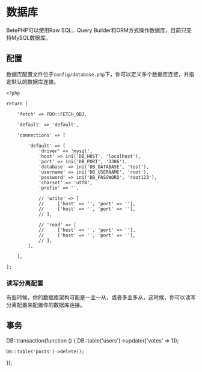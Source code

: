 # 数据库

BetePHP可以使用Raw SQL，Query Builder和ORM方式操作数据库，目前只支持MySQL数据库。

## 配置
数据库配置文件位于`config/database.php`下，你可以定义多个数据库连接，并指定默认的数据库连接。

```
<?php

return [

    'fetch' => PDO::FETCH_OBJ,

    'default' => 'default',

    'connections' => [

        'default' => [
            'driver' => 'mysql',
            'host' => ini('DB_HOST', 'localhost'),
            'port' => ini('DB_PORT', '3306'),
            'database' => ini('DB_DATABASE', 'test'),
            'username' => ini('DB_USERNAME', 'root'),
            'password' => ini('DB_PASSWORD', 'root123'),
            'charset' => 'utf8',
            'prefix' => '',

            // 'write' => [
            //     ['host' => '', 'port' => ''],
            //     ['host' => '', 'port' => ''],
            // ],

            // 'read' => [
            //     ['host' => '', 'port' => ''],
            //     ['host' => '', 'port' => ''],
            // ],
        ],

    ],

];
```

### 读写分离配置
有些时候，你的数据库架构可能是一主一从，或者多主多从，这时候，你可以读写分离配置来配置你的数据库连接。


## 事务
DB::transaction(function () {
    DB::table('users')->update(['votes' => 1]);

    DB::table('posts')->delete();
});
